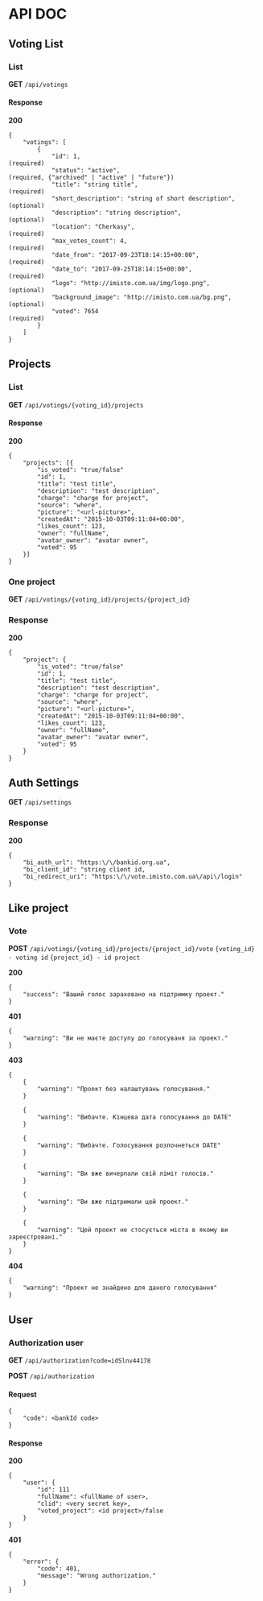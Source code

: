 # API DOC

## Voting List

### List

__GET__ `/api/votings`


#### Response

__200__

    {
        "votings": [
            {
                "id": 1,                                            (required)
                "status": "active",                                 (required, {"archived" | "active" | "future"})            
                "title": "string title",                            (required)
                "short_description": "string of short description", (optional)
                "description": "string description",                (optional)
                "location": "Cherkasy",                             (required)    
                "max_votes_count": 4,                               (required)
                "date_from": "2017-09-23T18:14:15+00:00",           (required)
                "date_to": "2017-09-25T18:14:15+00:00",             (required)
                "logo": "http://imisto.com.ua/img/logo.png",        (optional)
                "background_image": "http://imisto.com.ua/bg.png",  (optional)
                "voted": 7654                                       (required)
            }
        ]
    }


## Projects

### List

__GET__ `/api/votings/{voting_id}/projects`

#### Response

__200__

    {
        "projects": [{
            "is_voted": "true/false"
            "id": 1,
            "title": "test title",
            "description": "test description",
            "charge": "charge for project",            
            "source": "where",
            "picture": "<url-picture>",
            "createdAt": "2015-10-03T09:11:04+00:00",
            "likes_count": 123,
            "owner": "fullName",
            "avatar_owner": "avatar owner",
            "voted": 95
        }]
    }

### One project

__GET__ `/api/votings/{voting_id}/projects/{project_id}`

### Response

__200__

    {
        "project": {
            "is_voted": "true/false"
            "id": 1,
            "title": "test title",
            "description": "test description",
            "charge": "charge for project",            
            "source": "where",
            "picture": "<url-picture>",
            "createdAt": "2015-10-03T09:11:04+00:00",
            "likes_count": 123,
            "owner": "fullName",
            "avatar_owner": "avatar owner",    
            "voted": 95   
        }
    }

## Auth Settings 

__GET__ `/api/settings`    

### Response

__200__

    {
        "bi_auth_url": "https:\/\/bankid.org.ua",
        "bi_client_id": "string client id,
        "bi_redirect_uri": "https:\/\/vote.imisto.com.ua\/api\/login"
    }

## Like project

### Vote

__POST__ `/api/votings/{voting_id}/projects/{project_id}/vote`
          `{voting_id}  - voting id`
          `{project_id} - id project`

__200__

    {
        "success": "Ваший голос зараховано на підтримку проект."
    }
    
__401__

    {
        "warning": "Ви не маєте доступу до голосуваня за проект."
    }

__403__

    {
        {
            "warning": "Проект без налаштувань голосування."
        }

        {
            "warning": "Вибачте. Кінцева дата голосування до DATE"
        }

        {
            "warning": "Вибачте. Голосування розпочнеться DATE"
        }

        {
            "warning": "Ви вже вичерпали свій ліміт голосів."
        }

        {
            "warning": "Ви вже підтримали цей проект."
        }
        
        {
            "warning": "Цей проект не стосується міста в якому ви зареєстровані."
        }
    }

__404__

    {
        "warning": "Проект не знайдено для даного голосування"
    }

## User

### Authorization user

__GET__ `/api/authorization?code=idSlnv44178`

__POST__ `/api/authorization`

#### Request

    {
        "code": <bankId code>
    }

#### Response

__200__

    {
        "user": {
            "id": 111
            "fullName": <fullName of user>,
            "clid": <very secret key>,
            "voted_project": <id project>/false
        }
    }

__401__

    {
        "error": {
            "code": 401,
            "message": "Wrong authorization."
        }
    }
